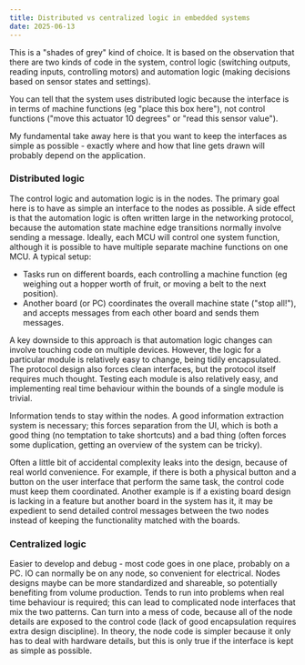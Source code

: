 ```yaml
---
title: Distributed vs centralized logic in embedded systems
date: 2025-06-13
---
```


This is a "shades of grey" kind of choice.
It is based on the observation that there are two kinds of code in the system, control logic (switching outputs, reading inputs, controlling motors) and automation logic (making decisions based on sensor states and settings).

You can tell that the system uses distributed logic because the interface is in terms of machine functions (eg "place this box here"), not control functions ("move this actuator 10 degrees" or "read this sensor value").

My fundamental take away here is that you want to keep the interfaces as simple as possible - exactly where and how that line gets drawn will probably depend on the application.

### Distributed logic

The control logic and automation logic is in the nodes.
The primary goal here is to have as simple an interface to the nodes as possible.
A side effect is that the automation logic is often written large in the networking protocol, because the automation state machine edge transitions normally involve sending a message.
Ideally, each MCU will control one system function, although it is possible to have multiple separate machine functions on one MCU.
A typical setup:

- Tasks run on different boards, each controlling a machine function (eg weighing out a hopper worth of fruit, or moving a belt to the next position).
- Another board (or PC) coordinates the overall machine state ("stop all!"), and accepts messages from each other board and sends them messages.

A key downside to this approach is that automation logic changes can involve touching code on multiple devices. However, the logic for a particular module is relatively easy to change, being tidily encapsulated. The protocol design also forces clean interfaces, but the protocol itself requires much thought.
Testing each module is also relatively easy, and implementing real time behaviour within the bounds of a single module is trivial.

Information tends to stay within the nodes. A good information extraction system is necessary; this forces separation from the UI, which is both a good thing (no temptation to take shortcuts) and a bad thing (often forces some duplication, getting an overview of the system can be tricky).

Often a little bit of accidental complexity leaks into the design, because of real world convenience. For example, if there is both a physical button and a button on the user interface that perform the same task, the control code must keep them coordinated. Another example is if a existing board design is lacking in a feature but another board in the system has it, it may be expedient to send detailed control messages between the two nodes instead of keeping the functionality matched with the boards.

### Centralized logic

Easier to develop and debug - most code goes in one place, probably on a PC.
IO can normally be on any node, so convenient for electrical.
Nodes designs maybe can be more standardized and shareable, so potentially benefiting from volume production.
Tends to run into problems when real time behaviour is required; this can lead to complicated node interfaces that mix the two patterns.
Can turn into a mess of code, because all of the node details are exposed to the control code (lack of good encapsulation requires extra design discipline).
In theory, the node code is simpler because it only has to deal with hardware details, but this is only true if the interface is kept as simple as possible.


